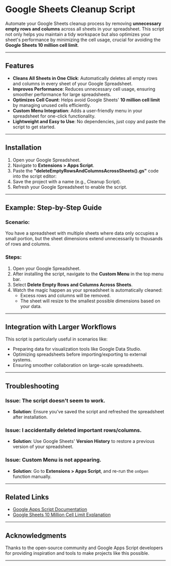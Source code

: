 #  Google Sheets Cleanup Script

Automate your Google Sheets cleanup process by removing **unnecessary empty rows and columns** across all sheets in your spreadsheet. This script not only helps you maintain a tidy workspace but also optimizes your sheet's performance by minimizing the cell usage, crucial for avoiding the **Google Sheets 10 million cell limit**.

---

##  Features

- **Cleans All Sheets in One Click**: Automatically deletes all empty rows and columns in every sheet of your Google Spreadsheet.
- **Improves Performance**: Reduces unnecessary cell usage, ensuring smoother performance for large spreadsheets.
- **Optimizes Cell Count**: Helps avoid Google Sheets' **10 million cell limit** by managing unused cells efficiently.
- **Custom Menu Integration**: Adds a user-friendly menu in your spreadsheet for one-click functionality.
- **Lightweight and Easy to Use**: No dependencies, just copy and paste the script to get started.

---

##  Installation

1. Open your Google Spreadsheet.
2. Navigate to **Extensions > Apps Script**.
3. Paste the  **"deleteEmptyRowsAndColumnsAcrossSheets().gs"** code into the script editor:
4. Save the project with a name (e.g., Cleanup Script).
5. Refresh your Google Spreadsheet to enable the script.

---

##  Example: Step-by-Step Guide

### Scenario:
You have a spreadsheet with multiple sheets where data only occupies a small portion, but the sheet dimensions extend unnecessarily to thousands of rows and columns.

### Steps:
1. Open your Google Spreadsheet.
2. After installing the script, navigate to the **Custom Menu** in the top menu bar.
3. Select **Delete Empty Rows and Columns Across Sheets**.
4. Watch the magic happen as your spreadsheet is automatically cleaned:
   - Excess rows and columns will be removed.
   - The sheet will resize to the smallest possible dimensions based on your data.

---

##  Integration with Larger Workflows

This script is particularly useful in scenarios like:
- Preparing data for visualization tools like Google Data Studio.
- Optimizing spreadsheets before importing/exporting to external systems.
- Ensuring smoother collaboration on large-scale spreadsheets.

---

##  Troubleshooting

### Issue: The script doesn't seem to work.
- **Solution**: Ensure you’ve saved the script and refreshed the spreadsheet after installation.

### Issue: I accidentally deleted important rows/columns.
- **Solution**: Use Google Sheets' **Version History** to restore a previous version of your spreadsheet.

### Issue: Custom Menu is not appearing.
- **Solution**: Go to **Extensions > Apps Script**, and re-run the `onOpen` function manually.

---

##  Related Links

- [Google Apps Script Documentation](https://developers.google.com/apps-script/)
- [Google Sheets 10 Million Cell Limit Explanation](https://support.google.com/docs/answer/37603?hl=en)

---

##  Acknowledgments

Thanks to the open-source community and Google Apps Script developers for providing inspiration and tools to make projects like this possible.

---
